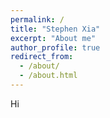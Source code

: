 ```yaml
---
permalink: /
title: "Stephen Xia"
excerpt: "About me"
author_profile: true
redirect_from: 
  - /about/
  - /about.html
---
```


Hi
